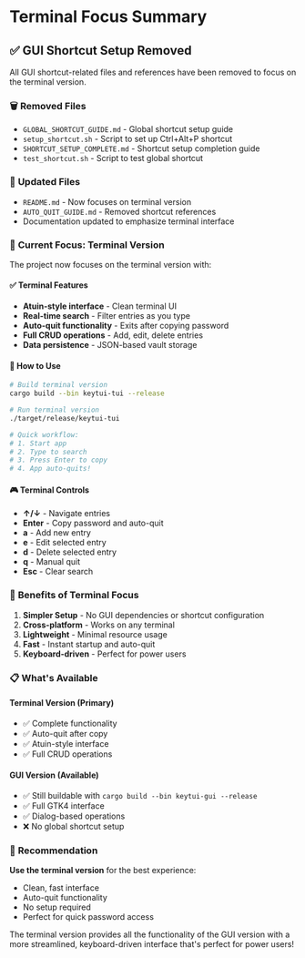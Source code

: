 # Terminal Focus Summary

## ✅ **GUI Shortcut Setup Removed**

All GUI shortcut-related files and references have been removed to focus on the terminal version.

### 🗑️ **Removed Files**

- `GLOBAL_SHORTCUT_GUIDE.md` - Global shortcut setup guide
- `setup_shortcut.sh` - Script to set up Ctrl+Alt+P shortcut
- `SHORTCUT_SETUP_COMPLETE.md` - Shortcut setup completion guide
- `test_shortcut.sh` - Script to test global shortcut

### 📝 **Updated Files**

- `README.md` - Now focuses on terminal version
- `AUTO_QUIT_GUIDE.md` - Removed shortcut references
- Documentation updated to emphasize terminal interface

### 🎯 **Current Focus: Terminal Version**

The project now focuses on the terminal version with:

#### ✅ **Terminal Features**
- **Atuin-style interface** - Clean terminal UI
- **Real-time search** - Filter entries as you type
- **Auto-quit functionality** - Exits after copying password
- **Full CRUD operations** - Add, edit, delete entries
- **Data persistence** - JSON-based vault storage

#### 🚀 **How to Use**

```bash
# Build terminal version
cargo build --bin keytui-tui --release

# Run terminal version
./target/release/keytui-tui

# Quick workflow:
# 1. Start app
# 2. Type to search
# 3. Press Enter to copy
# 4. App auto-quits!
```

#### 🎮 **Terminal Controls**

- **↑/↓** - Navigate entries
- **Enter** - Copy password and auto-quit
- **a** - Add new entry
- **e** - Edit selected entry
- **d** - Delete selected entry
- **q** - Manual quit
- **Esc** - Clear search

### 🎉 **Benefits of Terminal Focus**

1. **Simpler Setup** - No GUI dependencies or shortcut configuration
2. **Cross-platform** - Works on any terminal
3. **Lightweight** - Minimal resource usage
4. **Fast** - Instant startup and auto-quit
5. **Keyboard-driven** - Perfect for power users

### 📋 **What's Available**

#### Terminal Version (Primary)
- ✅ Complete functionality
- ✅ Auto-quit after copy
- ✅ Atuin-style interface
- ✅ Full CRUD operations

#### GUI Version (Available)
- ✅ Still buildable with `cargo build --bin keytui-gui --release`
- ✅ Full GTK4 interface
- ✅ Dialog-based operations
- ❌ No global shortcut setup

### 🎯 **Recommendation**

**Use the terminal version** for the best experience:
- Clean, fast interface
- Auto-quit functionality
- No setup required
- Perfect for quick password access

The terminal version provides all the functionality of the GUI version with a more streamlined, keyboard-driven interface that's perfect for power users!
